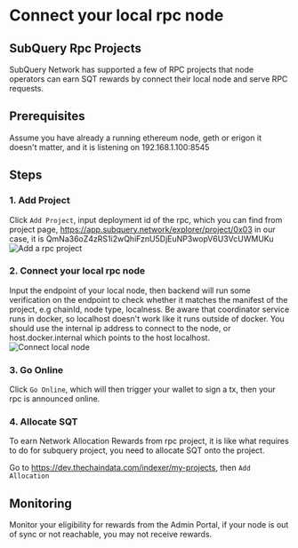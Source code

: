 # Connect your local rpc node

## SubQuery Rpc Projects
SubQuery Network has supported a few of RPC projects that node operators can earn SQT rewards by connect their local node and serve RPC requests.

## Prerequisites
Assume you have already a running ethereum node, geth or erigon it doesn't matter, and it is listening on 192.168.1.100:8545

## Steps
### 1. Add Project
Click `Add Project`, input deployment id of the rpc, which you can find from project page, https://app.subquery.network/explorer/project/0x03
in our case, it is QmNa36oZ4zRS1i2wQhiFznU5DjEuNP3wopV6U3VcUWMUKu
![Add a rpc project](/assets/img/network/rpc_add_project.png)

### 2. Connect your local rpc node
Input the endpoint of your local node, then backend will run some verification on the endpoint to check whether it matches the manifest of the project, e.g chainId, node type, localness.
Be aware that coordinator service runs in docker, so localhost doesn't work like it runs outside of docker.
You should use the internal ip address to connect to the node, or host.docker.internal which points to the host localhost.
![Connect local node](/assets/img/network/rpc_connect_node.png)

### 3. Go Online
Click `Go Online`, which will then trigger your wallet to sign a tx, then your rpc is announced online.

### 4. Allocate SQT
To earn Network Allocation Rewards from rpc project, it is like what requires to do for subquery project, you need to allocate SQT onto the project.

Go to https://dev.thechaindata.com/indexer/my-projects, then `Add Allocation`

## Monitoring
Monitor your eligibility for rewards from the Admin Portal, if your node is out of sync or not reachable, you may not receive rewards.
